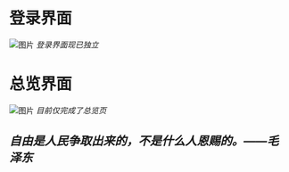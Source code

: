 # 登录界面
![图片](https://github.com/user-attachments/assets/423c933c-1a3d-4f68-8967-3a433a7e8c82)
*登录界面现已独立*

# 总览界面
![图片](https://github.com/user-attachments/assets/e6a1f86f-5c8b-4cbc-9d48-3860bf6b439d)
*目前仅完成了总览页*

## *自由是人民争取出来的，不是什么人恩赐的。——毛泽东*
